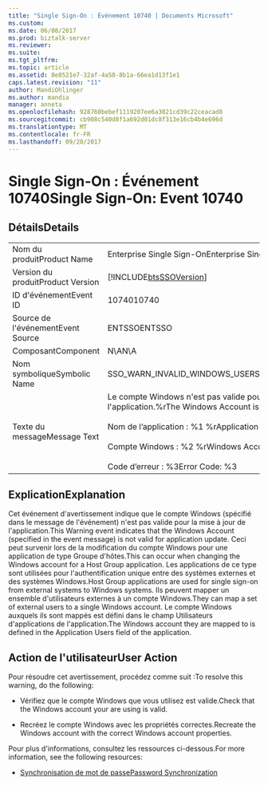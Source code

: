 ```yaml
---
title: "Single Sign-On : Événement 10740 | Documents Microsoft"
ms.custom: 
ms.date: 06/08/2017
ms.prod: biztalk-server
ms.reviewer: 
ms.suite: 
ms.tgt_pltfrm: 
ms.topic: article
ms.assetid: 8e8521e7-32af-4a58-8b1a-66ea1d13f1e1
caps.latest.revision: "11"
author: MandiOhlinger
ms.author: mandia
manager: anneta
ms.openlocfilehash: 928760bebef1119207ee6a3021cd39c22ceacad8
ms.sourcegitcommit: cb908c540d8f1a692d01dc8f313e16cb4b4e696d
ms.translationtype: MT
ms.contentlocale: fr-FR
ms.lasthandoff: 09/20/2017
---
```

# <a name="single-sign-on-event-10740"></a><span data-ttu-id="60ccc-102">Single Sign-On : Événement 10740</span><span class="sxs-lookup"><span data-stu-id="60ccc-102">Single Sign-On: Event 10740</span></span>
## <a name="details"></a><span data-ttu-id="60ccc-103">Détails</span><span class="sxs-lookup"><span data-stu-id="60ccc-103">Details</span></span>  
  
|||  
|-|-|  
|<span data-ttu-id="60ccc-104">Nom du produit</span><span class="sxs-lookup"><span data-stu-id="60ccc-104">Product Name</span></span>|<span data-ttu-id="60ccc-105">Enterprise Single Sign-On</span><span class="sxs-lookup"><span data-stu-id="60ccc-105">Enterprise Single Sign-On</span></span>|  
|<span data-ttu-id="60ccc-106">Version du produit</span><span class="sxs-lookup"><span data-stu-id="60ccc-106">Product Version</span></span>|[!INCLUDE[btsSSOVersion](../includes/btsssoversion-md.md)]|  
|<span data-ttu-id="60ccc-107">ID d'événement</span><span class="sxs-lookup"><span data-stu-id="60ccc-107">Event ID</span></span>|<span data-ttu-id="60ccc-108">10740</span><span class="sxs-lookup"><span data-stu-id="60ccc-108">10740</span></span>|  
|<span data-ttu-id="60ccc-109">Source de l'événement</span><span class="sxs-lookup"><span data-stu-id="60ccc-109">Event Source</span></span>|<span data-ttu-id="60ccc-110">ENTSSO</span><span class="sxs-lookup"><span data-stu-id="60ccc-110">ENTSSO</span></span>|  
|<span data-ttu-id="60ccc-111">Composant</span><span class="sxs-lookup"><span data-stu-id="60ccc-111">Component</span></span>|<span data-ttu-id="60ccc-112">N\A</span><span class="sxs-lookup"><span data-stu-id="60ccc-112">N\A</span></span>|  
|<span data-ttu-id="60ccc-113">Nom symbolique</span><span class="sxs-lookup"><span data-stu-id="60ccc-113">Symbolic Name</span></span>|<span data-ttu-id="60ccc-114">SSO_WARN_INVALID_WINDOWS_USER</span><span class="sxs-lookup"><span data-stu-id="60ccc-114">SSO_WARN_INVALID_WINDOWS_USER</span></span>|  
|<span data-ttu-id="60ccc-115">Texte du message</span><span class="sxs-lookup"><span data-stu-id="60ccc-115">Message Text</span></span>|<span data-ttu-id="60ccc-116">Le compte Windows n'est pas valide pour la mise à jour de l'application.%r</span><span class="sxs-lookup"><span data-stu-id="60ccc-116">The Windows Account is not valid for application update.%r</span></span><br /><br /> <span data-ttu-id="60ccc-117">Nom de l’application : %1 %r</span><span class="sxs-lookup"><span data-stu-id="60ccc-117">Application Name: %1%r</span></span><br /><br /> <span data-ttu-id="60ccc-118">Compte Windows : %2 %r</span><span class="sxs-lookup"><span data-stu-id="60ccc-118">Windows Account: %2%r</span></span><br /><br /> <span data-ttu-id="60ccc-119">Code d’erreur : %3</span><span class="sxs-lookup"><span data-stu-id="60ccc-119">Error Code: %3</span></span>|  
  
## <a name="explanation"></a><span data-ttu-id="60ccc-120">Explication</span><span class="sxs-lookup"><span data-stu-id="60ccc-120">Explanation</span></span>  
 <span data-ttu-id="60ccc-121">Cet événement d'avertissement indique que le compte Windows (spécifié dans le message de l'événement) n'est pas valide pour la mise à jour de l'application.</span><span class="sxs-lookup"><span data-stu-id="60ccc-121">This Warning event indicates that the Windows Account (specified in the event message) is not valid for application update.</span></span> <span data-ttu-id="60ccc-122">Ceci peut survenir lors de la modification du compte Windows pour une application de type Groupe d'hôtes.</span><span class="sxs-lookup"><span data-stu-id="60ccc-122">This can occur when changing the Windows account for a Host Group application.</span></span> <span data-ttu-id="60ccc-123">Les applications de ce type sont utilisées pour l'authentification unique entre des systèmes externes et des systèmes Windows.</span><span class="sxs-lookup"><span data-stu-id="60ccc-123">Host Group applications are used for single sign-on from external systems to Windows systems.</span></span> <span data-ttu-id="60ccc-124">Ils peuvent mapper un ensemble d'utilisateurs externes à un compte Windows.</span><span class="sxs-lookup"><span data-stu-id="60ccc-124">They can map a set of external users to a single Windows account.</span></span> <span data-ttu-id="60ccc-125">Le compte Windows auxquels ils sont mappés est défini dans le champ Utilisateurs d'applications de l'application.</span><span class="sxs-lookup"><span data-stu-id="60ccc-125">The Windows account they are mapped to is defined in the Application Users field of the application.</span></span>  
  
## <a name="user-action"></a><span data-ttu-id="60ccc-126">Action de l'utilisateur</span><span class="sxs-lookup"><span data-stu-id="60ccc-126">User Action</span></span>  
 <span data-ttu-id="60ccc-127">Pour résoudre cet avertissement, procédez comme suit :</span><span class="sxs-lookup"><span data-stu-id="60ccc-127">To resolve this warning, do the following:</span></span>  
  
-   <span data-ttu-id="60ccc-128">Vérifiez que le compte Windows que vous utilisez est valide.</span><span class="sxs-lookup"><span data-stu-id="60ccc-128">Check that the Windows account your are using is valid.</span></span>  
  
-   <span data-ttu-id="60ccc-129">Recréez le compte Windows avec les propriétés correctes.</span><span class="sxs-lookup"><span data-stu-id="60ccc-129">Recreate the Windows account with the correct Windows account properties.</span></span>  
  
 <span data-ttu-id="60ccc-130">Pour plus d'informations, consultez les ressources ci-dessous.</span><span class="sxs-lookup"><span data-stu-id="60ccc-130">For more information, see the following resources:</span></span>  
  
-   [<span data-ttu-id="60ccc-131">Synchronisation de mot de passe</span><span class="sxs-lookup"><span data-stu-id="60ccc-131">Password Synchronization</span></span>](../core/password-synchronization2.md)